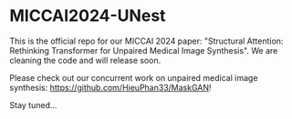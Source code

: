 # MICCAI2024-UNest

This is the official repo for our MICCAI 2024 paper: "Structural Attention: Rethinking Transformer for Unpaired Medical Image Synthesis".
We are cleaning the code and will release soon.

Please check out our concurrent work on unpaired medical image synthesis: https://github.com/HieuPhan33/MaskGAN!

Stay tuned...
